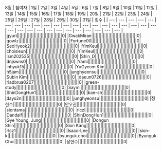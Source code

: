 
8월
| 참여자 | 1일 | 2일 | 3일 | 4일 | 5일 | 6일 | 7일 | 8일 | 9일 | 10일 | 11일 | 12일 | 13일 | 14일 | 15일 | 16일 | 17일 | 18일 | 19일 | 20일 | 21일 | 22일 | 23일 | 24일 | 25일 | 26일 | 27일 | 28일 | 29일 | 30일 | 31일 | 횟수 |
| --- | --- | --- | --- | --- | --- | --- | --- | --- | --- | --- | --- | --- | --- | --- | --- | --- | --- | --- | --- | --- | --- | --- | --- | --- | --- | --- | --- | --- | --- | --- | --- | --- |
|gyuri||||||||||||||||||||||||||||||||0|
|GwakMirae||||||||||||||||||||||||||||||||0|
|qowlz||||||||||||||||||||||||||||||||0|
|Fortune00||||||||||||||||||||||||||||||||0|
|SeoHyeok2||||||||||||||||||||||||||||||||0|
|YimKeul||||||||||||||||||||||||||||||||0|
|choisieun||||||||||||||||||||||||||||||||0|
|YimKeul||||||||||||||||||||||||||||||||0|
|lsm202525||||||||||||||||||||||||||||||||0|
|Shin_D||||||||||||||||||||||||||||||||0|
|dnjswns0||||||||||||||||||||||||||||||||0|
|Yami||||||||||||||||||||||||||||||||0|
|inhyuk15||||||||||||||||||||||||||||||||0|
|YuGyeom Kim||||||||||||||||||||||||||||||||0|
|h5jam||||||||||||||||||||||||||||||||0|
|junghyeonsu||||||||||||||||||||||||||||||||0|
|Subin Kim||||||||||||||||||||||||||||||||0|
|daeun0726||||||||||||||||||||||||||||||||0|
|rladbrua0207||||||||||||||||||||||||||||||||0|
|green-study||||||||||||||||||||||||||||||||0|
|Saymi||||||||||||||||||||||||||||||||0|
|ShinDongHun1||||||||||||||||||||||||||||||||0|
|bae-sh||||||||||||||||||||||||||||||||0|
|dayo2n||||||||||||||||||||||||||||||||0|
|junghyeonsu||||||||||||||||||||||||||||||||0|
|정현수||||||||||||||||||||||||||||||||0|
|안우진||||||||||||||||||||||||||||||||0|
|siontama||||||||||||||||||||||||||||||||0|
|rlczl||||||||||||||||||||||||||||||||0|
|Dandalf||||||||||||||||||||||||||||||||0|
|ShinDongHun1||||||||||||||||||||||||||||||||0|
|Gye Young, Jung||||||||||||||||||||||||||||||||0|
|Dongun Shin||||||||||||||||||||||||||||||||0|
|Sion Kang||||||||||||||||||||||||||||||||0|
|rlcz1||||||||||||||||||||||||||||||||0|
|Isaac-Lee||||||||||||||||||||||||||||||||0|
|sion-k||||||||||||||||||||||||||||||||0|
|byunguk.choi||||||||||||||||||||||||||||||||0|
|Byunguk Choi||||||||||||||||||||||||||||||||0|
|정현수||||||||||||||||||||||||||||||||0|
